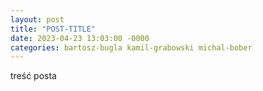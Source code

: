 ```yaml
---
layout: post
title: "POST-TITLE"
date: 2023-04-23 13:03:00 -0000
categories: bartosz-bugla kamil-grabowski michal-bober
---
```


treść posta